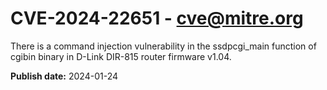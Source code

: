 # CVE-2024-22651 - cve@mitre.org

There is a command injection vulnerability in the ssdpcgi_main function of cgibin binary in D-Link DIR-815 router firmware v1.04.

**Publish date:** 2024-01-24
